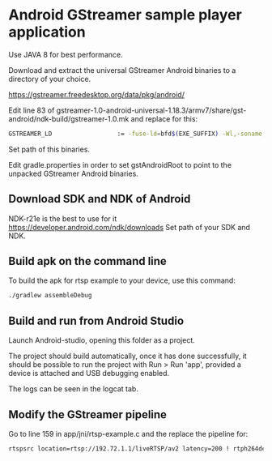 # Android GStreamer sample player application

Use JAVA 8 for best performance.

Download and extract the universal GStreamer Android binaries to
a directory of your choice.

<https://gstreamer.freedesktop.org/data/pkg/android/>

Edit line 83 of gstreamer-1.0-android-universal-1.18.3/armv7/share/gst-android/ndk-build/gstreamer-1.0.mk
and replace for this:

```bash
GSTREAMER_LD                  := -fuse-ld=bfd$(EXE_SUFFIX) -Wl,-soname,lib$(GSTREAMER_ANDROID_MODULE_NAME).so
```

Set path of this binaries.

Edit gradle.properties in order to set gstAndroidRoot to point to the
unpacked GStreamer Android binaries.

## Download SDK and NDK of Android

NDK-r21e is the best to use for it
<https://developer.android.com/ndk/downloads>
Set path of your SDK and NDK.

## Build apk on the command line

To build the apk for rtsp example to your device, use this command:

```bash
./gradlew assembleDebug
```
 
## Build and run from Android Studio

Launch Android-studio, opening this folder as a project.

The project should build automatically, once it has done successfully,
it should be possible to run the project with Run > Run 'app', provided
a device is attached and USB debugging enabled.

The logs can be seen in the logcat tab.

## Modify the GStreamer pipeline

Go to line 159 in app/jni/rtsp-example.c and the replace the pipeline for:

```bash
rtspsrc location=rtsp://192.72.1.1/liveRTSP/av2 latency=200 ! rtph264depay ! avdec_h264 ! fpsdisplaysink
```

